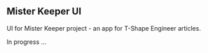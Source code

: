 Mister Keeper UI
--

UI for Mister Keeper project - an app for T-Shape Engineer articles.

In progress ...